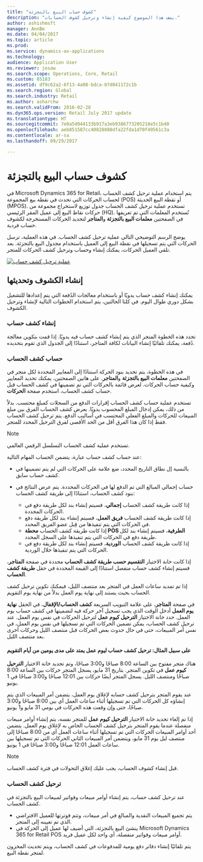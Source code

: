 ```yaml
---
title: "كشوف حساب البيع بالتجزئة"
description: "يصف هذا الموضوع كيفية إنشاء وترحيل كشوف الحسابات."
author: ashishmsft
manager: AnnBe
ms.date: 04/04/2017
ms.topic: article
ms.prod: 
ms.service: dynamics-ax-applications
ms.technology: 
audience: Application User
ms.reviewer: josaw
ms.search.scope: Operations, Core, Retail
ms.custom: 85183
ms.assetid: df9c62a2-6f13-4a08-bdca-07d041172c1b
ms.search.region: Global
ms.search.industry: Retail
ms.author: asharchw
ms.search.validFrom: 2016-02-28
ms.dyn365.ops.version: Retail July 2017 update
ms.translationtype: HT
ms.sourcegitcommit: 7e0a5d044133b917a3eb9386773205218e5c1b40
ms.openlocfilehash: aeb851587cc40828088dfa22fda1d70f49561c3a
ms.contentlocale: ar-sa
ms.lasthandoff: 09/29/2017

---
```


# <a name="retail-statements"></a>كشوف حساب البيع بالتجزئة
في Microsoft Dynamics 365 for Retail، يتم استخدام عملية ترحيل كشف الحساب لحساب الحركات التي تحدث في نقطة بيع المجموعة (POS) أو نقطة البيع الحديثة (MPOS). تستخدم عملية ترحيل كشف الحساب جدول توزيع لاستخراج مجموعة من حركات نقاط البيع إلى عميل المقر الرئيسي (HQ). تُستخدم المعلمات التي تم تعريفها في الصفحتين **معلمات البيع بالتجزئة‬** و**المتاجر** لتحديد الحركات المستخرجة لكشوف حساب فردية.  

يوضح الرسم التوضيحي التالي عملية ترحيل كشف الحساب. في هذه العملية، ترسل الحركات التي يتم تسجيلها في نقطة البيع إلى العميل باستخدام مجدول البيع بالتجزئة. بعد تلقي العميل الحركات، يمكنك إنشاء وحساب وترحيل كشف الحركات للمتجر. 

[![عملية ترحيل كشف حساب](./media/retail-statements.png)](./media/retail-statements.png)

## <a name="creating-and-posting-statements"></a>إنشاء الكشوف وتحديثها
يمكنك إنشاء كشف حساب يدويًا أو باستخدام معالجات الدُفعة التي يتم إعدادها للتشغيل بشكل دوري طوال اليوم. في كلتا الحالتين، يتم استخدام الخطوات التالية لإنشاء وترحيل الكشوف.

###  <a name="create-the-statement"></a>‎إنشاء كشف حساب
تحدد هذه الخطوة المتجر الذي يتم إنشاء كشف حساب فيه يدويًا. إذا قمت بتكوين معالجة دُفعة، يمكنك تلقائيًا إنشاء البيانات لكافة المتاجر، استنادًا إلى الجدول الذي تقوم بتحديده. 

### <a name="calculate-the-statement"></a>حساب كشف الحساب
في هذه الخطوة، يتم تحديد بنود الحركة استنادًا إلى المعايير المحددة لكل متجر في الصفحتين **معلمات البيع بالتجزئة‬** و**المتاجر‬**. على هاتين الصفحتين، يمكنك تحديد المعايير وكيفية حساب الحركات. لعرض قائمة بالحركات التي تم تضمينها في كشف الحساب قبل حساب كشف الحساب، استخدم صفحة **الحركات**. 

تستخدم عملية حساب كشف الحساب إقرارات الدفع من السجلات كمبلغ محتسب. بدلاً من ذلك، يمكن إدخال المبلغ المحسوب يدويًا. يعرض كشف الحساب الفرق بين مبلغ المبيعات للحركات والمبلغ الفعلي المحتسب في أساليب الدفع. يتم ترحيل كشف الحساب فقط إذا كان هذا الفرق أقل من الحد الأقصى لفرق الترحيل المحدد للمتجر. 

> [!NOTE]
> تستخدم عملية كشف الحساب التسلسل الرقمي العالمي.

عند حساب كشف حساب عبارة، يتضمن الحساب المهام التالية:

- بالنسبة إل نطاق التاريخ المحدد، ضع علامة على الحركات التي لم يتم تضمينها في كشف حساب سابق. 
- حساب إجمالي المبالغ التي تم الدفع لها في الحركات المحددة. يتم عرض النتائج في بنود كشف الحساب، استنادًا إلى طريقة كشف الحساب:

  - إذا كانت طريقة كشف الحساب **إجمالي**، فسيتم إنشاء بند لكل طريقة دفع في الحركات المحددة. 
  - إذا كانت طريقة كشف الحساب **فريق العمل‬**، فسيتم إنشاء بند لكل طريقة دفع في الحركات التي يتم تنفيذها من قِبل عضو الفريق المحدد. 
  - إذا كانت طريقة كشف الحساب **محطة POS الطرفية‬**، فسيتم إنشاء بند لكل طريقة دفع في الحركات التي يتم تنفيذها على السجل المحدد. 
  - إذا كانت طريقة كشف الحساب **الوردية‬**، فسيتم إنشاء بند لكل طريقة دفع في الحركات التي يتم تنفيذها خلال الوردية‬.

إذا كانت خانة الاختيار **التقسيم حسب طريقة كشف الحساب‬** محددة في صفحة **المتاجر**، فسيتم إنشاء كشف حساب منفصل استنادًا إلى القيمة المحددة في حقل **طريقة كشف الحساب**.

إذا تم تمديد ساعات العمل في المتجر بعد منتصف الليل، فيمكنك تكوين ترحيل كشف الحساب بحيث يستند إلى نهاية يوم العمل بدلاً من نهاية يوم التقويم. 

في صفحة **المتاجر**، على علامة التبويب السريعة **كشف الحساب/الإقفال‬**، في الحقل **نهاية يوم العمل‬** أدخل الوقت الذي يجب تسجيل آخر حركة فيه لتضمينها في كشف حساب يوم العمل. حدد خانة الاختيار **الترحيل كيوم عمل‬** لترحيل الحركات في نفس يوم العمل. عند ترحيل كشف الحساب، يمكن تضمين الحركات التي تم تسجيلها في نفس يوم العمل، في نفس أمر المبيعات، حتى في حال حدوث بعض الحركات قبل منتصف الليل وحركات أخرى بعد منتصف الليل. 

#### <a name="example-post-a-statement-for-a-business-day-that-extends-over-two-calendar-days"></a>على سبيل المثال: ترحيل كشف حساب ليوم عمل يمتد على مدى يومين من أيام التقويم 

هناك متجر مفتوح بين الساعة 8:00 صباحًا و3:00 صباحًا، وتم تحديد خانة الاختيار **الترحيل كيوم عمل‬** في تكوين المتجر. بتاريخ 31 مايو، يسجل المتجر حركات بين الساعة 8:00 صباحًا ومنتصف الليل. يسجل المتجر أيضًا حركات بين 12:01 صباحًا و3:00 صباحًا في 1 يونيو. 

عند يقوم المتجر بترحيل كشف حسابه لإغلاق يوم العمل، يتضمن أمر المبيعات الذي يتم إنشاؤه كل الحركات التي تم تسجيلها أثناء ساعات العمل أي بين 8:00 صباحًا و3:00 صباحًا، حتى وإن وقعت هذه الحركات في يومي 31 مايو و1 يونيو. 

إذا تم إلغاء تحديد خانة الاختيار **الترحيل كيوم عمل** للمتجر نفسه، يتم إنشاء أوامر مبيعات منفصلة عندما يقوم المتجر بترحيل كشف الحساب الخاص به لإغلاق يوم العمل. يتضمن أحد أوامر المبيعات الحركات التي تم تسجيلها أثناء ساعات العمل أي من 8:00 صباحًا إلى منتصف ليل يوم 31 مايو، ويتضمن أمر المبيعات الثاني الحركات التي تم تسجيلها بين ساعات العمل 12:01 صباحًا و3:00 صباحًا في 1 يونيو.
 
> [!NOTE]
> قبل إنشاء كشوف الحساب، يجب عليك إغلاق التحولات في فترة كشف الحساب. 

### <a name="post-the-statement"></a>ترحيل كشف الحساب
عند ترحيل كشف حساب، يتم إنشاء أوامر مبيعات وفواتير لمبيعات البيع بالتجزئة في كشف الحساب.

- يتم تجميع المبيعات النقدية والمبالغ في أمر مبيعات، وتتم فوترتها للعميل الافتراضي الذي تم تعيينه إلى المتجر. 
- ينشئ البيع بالتجزئة، التي أضيف لها عميل إلى الحركة في Microsoft Dynamics 365 for Retail POS أوامر مبيعات وفواتير منفصلة، أي واحد لكل عميل فريد. 

يتم تلقائيًا إنشاء دفاتر دفع يومية للمدفوعات في كشف الحساب، ويتم تحديث المخزون لمتجر نقطة البيع.

